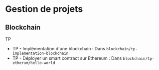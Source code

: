 # Gestion de projets

## Blockchain

TP

-   TP - Implémentation d'une blockchain : Dans `blockchain/tp-implementation-blockchain`
-   TP - Déployer un smart contract sur Ethereum : Dans `blockchain/tp-etherum/hello-world`
